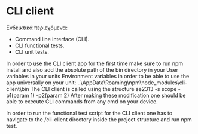 # CLI client

Ενδεικτικά περιεχόμενα:

- Command line interface (CLI).
- CLI functional tests.
- CLI unit tests.

In order to use the CLI client app for the first time make sure to run npm install and also add the absolute path of the bin directory in your User variables in your units Environment variables in order to be able to use the app universally on your unit:
..\AppData\Roaming\npm\node_modules\cli-client\bin
The CLI client is called using the structure 
                                               se2313 -s scope -p1(param 1) -p2(param 2)
After making these modification one should be able to execute CLI commands from any cmd on your device.

In order to run the functional test script for the  CLI client one has to navigate to the /cli-client directory inside the project structure and run npm test.